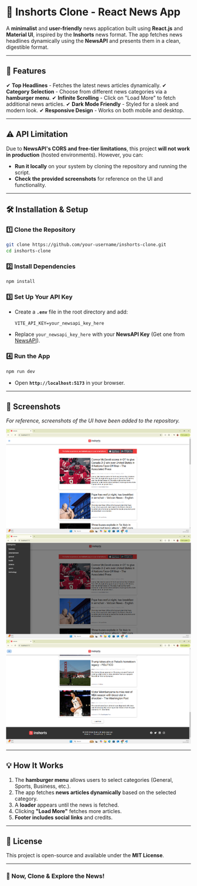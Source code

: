 # 📰 Inshorts Clone - React News App

A **minimalist** and **user-friendly** news application built using **React.js** and **Material UI**, inspired by the **Inshorts** news format. The app fetches news headlines dynamically using the **NewsAPI** and presents them in a clean, digestible format.

---

## 🚀 Features

✔ **Top Headlines** - Fetches the latest news articles dynamically.
✔ **Category Selection** - Choose from different news categories via a **hamburger menu**.
✔ **Infinite Scrolling** - Click on "Load More" to fetch additional news articles.
✔ **Dark Mode Friendly** - Styled for a sleek and modern look.
✔ **Responsive Design** - Works on both mobile and desktop.

---

## ⚠️ API Limitation

Due to **NewsAPI's CORS and free-tier limitations**, this project **will not work in production** (hosted environments). However, you can:

- **Run it locally** on your system by cloning the repository and running the script.
- **Check the provided screenshots** for reference on the UI and functionality.

---

## 🛠 Installation & Setup

### 1️⃣ Clone the Repository

```bash
git clone https://github.com/your-username/inshorts-clone.git
cd inshorts-clone
```

### 2️⃣ Install Dependencies

```bash
npm install
```

### 3️⃣ Set Up Your API Key

- Create a **`.env`** file in the root directory and add:
  ```env
  VITE_API_KEY=your_newsapi_key_here
  ```
- Replace `your_newsapi_key_here` with your **NewsAPI Key** (Get one from [NewsAPI](https://newsapi.org/)).

### 4️⃣ Run the App

```bash
npm run dev
```

- Open **`http://localhost:5173`** in your browser.

---

## 📸 Screenshots

_For reference, screenshots of the UI have been added to the repository._

![alt text](<src/images/Screenshot 2025-02-22 160144.png>)
![alt text](<src/images/Screenshot 2025-02-22 160408.png>)
![alt text](<src/images/Screenshot 2025-02-22 160424.png>)

---

## 💡 How It Works

1. The **hamburger menu** allows users to select categories (General, Sports, Business, etc.).
2. The app fetches **news articles dynamically** based on the selected category.
3. A **loader** appears until the news is fetched.
4. Clicking **"Load More"** fetches more articles.
5. **Footer includes social links** and credits.

---

## 📜 License

This project is open-source and available under the **MIT License**.

---

### 🚀 Now, Clone & Explore the News!

